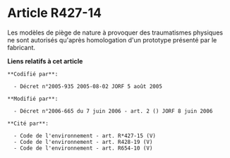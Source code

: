 # Article R427-14

Les modèles de piège de nature à provoquer des traumatismes physiques ne sont autorisés qu'après homologation d'un prototype
présenté par le fabricant.

**Liens relatifs à cet article**

	**Codifié par**:

	  - Décret n°2005-935 2005-08-02 JORF 5 août 2005

	**Modifié par**:

	  - Décret n°2006-665 du 7 juin 2006 - art. 2 () JORF 8 juin 2006

	**Cité par**:

	  - Code de l'environnement - art. R*427-15 (V)
	  - Code de l'environnement - art. R428-19 (V)
	  - Code de l'environnement - art. R654-10 (V)
